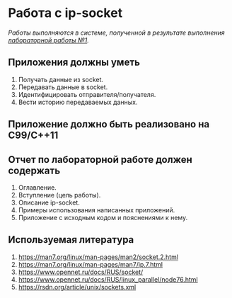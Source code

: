 # Работа с ip-socket

_Работы выполняются в системе, полученной в результате выполнения [лабораторной работы №1](Лабораторная-работа-№1)._

## Приложения должны уметь
1. Получать данные из socket.
1. Передавать данные в socket.
1. Идентифицировать отправителя/получателя.
1. Вести историю передаваемых данных.

## Приложение должно быть реализовано на C99/C++11

## Отчет по лабораторной работе должен содержать
1. Оглавление.
1. Вступление (цель работы).
1. Описание ip-socket.
1. Примеры использования написанных приложений.
1. Приложение с исходным кодом и пояснениями к нему.

## Используемая литература
1. https://man7.org/linux/man-pages/man2/socket.2.html
1. https://man7.org/linux/man-pages/man7/ip.7.html
1. https://www.opennet.ru/docs/RUS/socket/
1. https://www.opennet.ru/docs/RUS/linux_parallel/node76.html
1. https://rsdn.org/article/unix/sockets.xml